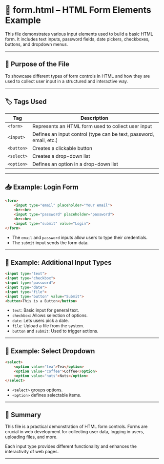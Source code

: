 # 📄 form.html – HTML Form Elements Example

This file demonstrates various input elements used to build a basic HTML form. It includes text inputs, password fields, date pickers, checkboxes, buttons, and dropdown menus.

---

## 📝 Purpose of the File

To showcase different types of form controls in HTML and how they are used to collect user input in a structured and interactive way.

---

## 🏷️ Tags Used

| Tag               | Description                                                         |
| ---------------- | ------------------------------------------------------------------- |
| `<form>`         | Represents an HTML form used to collect user input                  |
| `<input>`        | Defines an input control (type can be text, password, email, etc.)  |
| `<button>`       | Creates a clickable button                                          |
| `<select>`       | Creates a drop-down list                                            |
| `<option>`       | Defines an option in a drop-down list                               |

---

## 📥 Example: Login Form

```html
<form>
    <input type="email" placeholder="Your email">
    <br><br>
    <input type="password" placeholder="password">
    <br><br>
    <input type="submit" value="Login">
</form>
```

- The `email` and `password` inputs allow users to type their credentials.
- The `submit` input sends the form data.

---

## 🧪 Example: Additional Input Types

```html
<input type="text">
<input type="checkbox">
<input type="password">
<input type="date">
<input type="file">
<input type="button" value="Submit">
<button>This is a Button</button>
```

- `text`: Basic input for general text.
- `checkbox`: Allows selection of options.
- `date`: Lets users pick a date.
- `file`: Upload a file from the system.
- `button` and `submit`: Used to trigger actions.

---

## 🔽 Example: Select Dropdown

```html
<select>
    <option value="tea">Tea</option>
    <option value="coffee">Coffee</option>
    <option value="nuts">Nuts</option>
</select>
```

- `<select>` groups options.
- `<option>` defines selectable items.

---

## 📌 Summary

This file is a practical demonstration of HTML form controls. Forms are crucial in web development for collecting user data, logging in users, uploading files, and more.

Each input type provides different functionality and enhances the interactivity of web pages.

---
